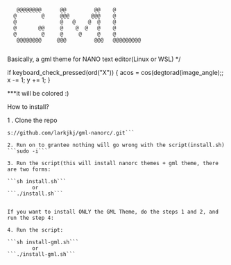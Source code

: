```

   @@@@@@@@      @@         @@    @
  @        @     @@@       @@@    @
  @              @   @    @  @    @
  @       @@     @    @  @   @    @
  @        @     @     @     @    @
   @@@@@@@@     @@@         @@@   @@@@@@@@@
                                  
```

Basically, a gml theme for NANO text editor(Linux or WSL)
*/


if keyboard_check_pressed(ord("X"))
{
	acos = cos(degtorad(image_angle);;
	x -= 1;
	y += 1;
}

***it will be colored :)

How to install?

1 . Clone the repo
```git clone http![Peek 21-06-2023 23-10](https://github.com/larkjkj/gml-nanorc/assets/87050595/399b6e61-8db5-43a2-a5fd-e7d0c906f6d5)
s://github.com/larkjkj/gml-nanorc/.git```

2. Run on to grantee nothing will go wrong with the script(install.sh)
```sudo -i```

3. Run the script(this will install nanorc themes + gml theme, there are two forms:

```sh install.sh```
        or
```./install.sh```


If you want to install ONLY the GML Theme, do the steps 1 and 2, and run the step 4:

4. Run the script:

```sh install-gml.sh```
        or
```./install-gml.sh```

